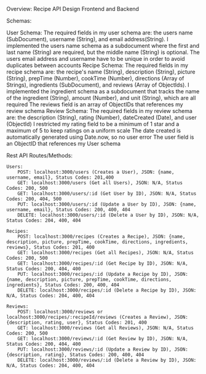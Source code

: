 Overview:
Recipe API Design Frontend and Backend

Schemas:

User Schema:
    The required fields in my user schema are: the users name (SubDocument), username (String), and email address(String).
    I implemented the users name schema as a subdocument where the first and last name (String) are required, but the middle name (String) is optional.
    The users email address and username have to be unique in order to avoid duplicates between accounts
Recipe Schema:
    The required fields in my recipe schema are: the recipe's name (String), description (String), picture (String), prepTime (Number), cookTime (Number), directions (Array of Strings), ingredients (SubDocument), and reviews (Array of ObjectIds).
    I implemented the ingredient schema as a subdocument that tracks the name of the ingredient (String), amount (Number), and unit (String), which are all required
    The reviews field is an array of ObjectIDs that references my review schema
Review Schema:
    The required fields in my review schema are: the description (String), rating (Number), dateCreated (Date), and user (ObjectId)
    I restricted my rating field to be a minimum of 1 star and a maximum of 5 to keep ratings on a uniform scale
    The date created is automatically generated using Date.now, so no user error
    The user field is an ObjectID that references my User schema

Rest API Routes/Methods:

    Users:
        POST: localhost:3000/users (Creates a User), JSON: {name, username, email}, Status Codes: 201,400
        GET: localhost:3000/users (Get all Users), JSON: N/A, Status Codes: 200, 500
        GET: localhost:3000/users/:id (Get User by ID), JSON: N/A, Status Codes: 200, 404, 500
        PUT: localhost:3000/users/:id (Update a User by ID), JSON: {name, username, email}, Status Codes: 200, 400, 404
        DELETE: localhost:3000/users/:id (Delete a User by ID), JSON: N/A, Status Codes: 204, 400, 404

    Recipes:
        POST: localhost:3000/recipes (Creates a Recipe), JSON: {name, description, picture, prepTime, cookTime, directions, ingredients, reviews}, Status Codes: 201, 400
        GET: localhost:3000/recipes (Get all Recipes), JSON: N/A, Status Codes: 200, 500
        GET: localhost:3000/recipes/:id (Get Recipe by ID), JSON: N/A, Status Codes: 200, 404, 400
        PUT: localhost:3000/recipes/:id (Update a Recipe by ID), JSON: {name, description, picture, prepTime, cookTime, directions, ingredients}, Status Codes: 200, 400, 404
        DELETE: localhost:3000/recipes/:id (Delete a Recipe by ID), JSON: N/A, Status Codes: 204, 400, 404

    Reviews:
        POST: localhost:3000/reviews or localhost:3000/recipes/:recipeId/reviews (Creates a Review), JSON: {description, rating, user}, Status Codes: 201, 400
        GET: localhost:3000/reviews (Get all Reviews), JSON: N/A, Status Codes: 200, 500
        GET: localhost:3000/reviews/:id (Get Review by ID), JSON: N/A, Status Codes: 200, 404, 400
        PUT: localhost:3000/reviews/:id (Update a Review by ID), JSON: {description, rating}, Status Codes: 200, 400, 404
        DELETE: localhost:3000/reviews/:id (Delete a Review by ID), JSON: N/A, Status Codes: 204, 400, 404 

